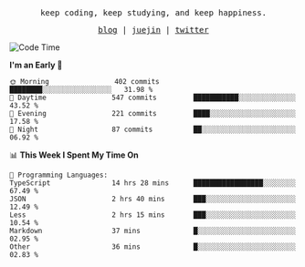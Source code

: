 <p align="center">
  <samp>
    <span>keep coding, keep studying, and keep happiness.</span>
  </samp>
</p>

<p align="center">
  <samp>
    <a href="https://deweyou.me">blog</a>  |
    <a href="https://juejin.cn/user/4309700183594366">juejin</a> |
    <a href="https://twitter.com/ouduidui">twitter</a>
  </samp>
</p>

<!--START_SECTION:waka-->
![Code Time](http://img.shields.io/badge/Code%20Time-5%2C139%20hrs-blue)

**I'm an Early 🐤** 

```text
🌞 Morning                402 commits         ████████░░░░░░░░░░░░░░░░░   31.98 % 
🌆 Daytime                547 commits         ███████████░░░░░░░░░░░░░░   43.52 % 
🌃 Evening                221 commits         ████░░░░░░░░░░░░░░░░░░░░░   17.58 % 
🌙 Night                  87 commits          ██░░░░░░░░░░░░░░░░░░░░░░░   06.92 % 
```


📊 **This Week I Spent My Time On** 

```text
💬 Programming Languages: 
TypeScript               14 hrs 28 mins      █████████████████░░░░░░░░   67.49 % 
JSON                     2 hrs 40 mins       ███░░░░░░░░░░░░░░░░░░░░░░   12.49 % 
Less                     2 hrs 15 mins       ███░░░░░░░░░░░░░░░░░░░░░░   10.54 % 
Markdown                 37 mins             █░░░░░░░░░░░░░░░░░░░░░░░░   02.95 % 
Other                    36 mins             █░░░░░░░░░░░░░░░░░░░░░░░░   02.83 % 
```


<!--END_SECTION:waka-->
